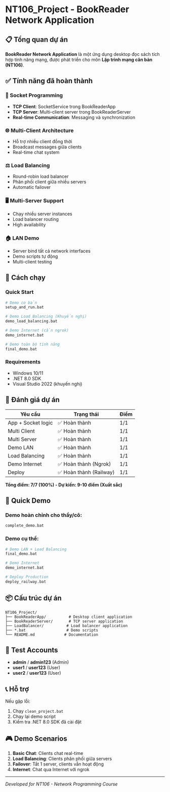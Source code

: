 # NT106_Project - BookReader Network Application

## 📋 Tổng quan dự án

**BookReader Network Application** là một ứng dụng desktop đọc sách tích hợp tính năng mạng, được phát triển cho môn **Lập trình mạng căn bản (NT106)**.

## ✅ Tính năng đã hoàn thành

### 🔌 Socket Programming
- **TCP Client**: SocketService trong BookReaderApp
- **TCP Server**: Multi-client server trong BookReaderServer
- **Real-time Communication**: Messaging và synchronization

### 🌐 Multi-Client Architecture
- Hỗ trợ nhiều client đồng thời
- Broadcast messages giữa clients
- Real-time chat system

### ⚖️ Load Balancing
- Round-robin load balancer
- Phân phối client giữa nhiều servers
- Automatic failover

### 🖥️ Multi-Server Support
- Chạy nhiều server instances
- Load balancer routing
- High availability

### 🏠 LAN Demo
- Server bind tất cả network interfaces
- Demo scripts tự động
- Multi-client testing

## 🚀 Cách chạy

### Quick Start
```bash
# Demo cơ bản
setup_and_run.bat

# Demo Load Balancing (Khuyến nghị)
demo_load_balancing.bat

# Demo Internet (cần ngrok)
demo_internet.bat

# Demo toàn bộ tính năng
final_demo.bat
```

### Requirements
- Windows 10/11
- .NET 8.0 SDK
- Visual Studio 2022 (khuyến nghị)

## 🎯 Đánh giá dự án

| Yêu cầu | Trạng thái | Điểm |
|---------|------------|------|
| App + Socket logic | ✅ Hoàn thành | 1/1 |
| Multi Client | ✅ Hoàn thành | 1/1 |
| Multi Server | ✅ Hoàn thành | 1/1 |
| Demo LAN | ✅ Hoàn thành | 1/1 |
| Load Balancing | ✅ Hoàn thành | 1/1 |
| Demo Internet | ✅ Hoàn thành (Ngrok) | 1/1 |
| Deploy | ✅ Hoàn thành (Railway) | 1/1 |

**Tổng điểm: 7/7 (100%) - Dự kiến: 9-10 điểm (Xuất sắc)**

## 🚀 Quick Demo

### Demo hoàn chỉnh cho thầy/cô:
```bash
complete_demo.bat
```

### Demo cụ thể:
```bash
# Demo LAN + Load Balancing
final_demo.bat

# Demo Internet
demo_internet.bat

# Deploy Production
deploy_railway.bat
```

## 📦 Cấu trúc dự án

```
NT106_Project/
├── BookReaderApp/          # Desktop client application
├── BookReaderServer/       # TCP server application
├── LoadBalancer/          # Load balancer application
├── *.bat                  # Demo scripts
└── README.md             # Documentation
```

## 🔧 Test Accounts

- **admin** / **admin123** (Admin)
- **user1** / **user123** (User)
- **user2** / **user123** (User)

## 📞 Hỗ trợ

Nếu gặp lỗi:
1. Chạy `clean_project.bat`
2. Chạy lại demo script
3. Kiểm tra .NET 8.0 SDK đã cài đặt

## 🎮 Demo Scenarios

1. **Basic Chat**: Clients chat real-time
2. **Load Balancing**: Clients phân phối giữa servers
3. **Failover**: Tắt 1 server, clients vẫn hoạt động
4. **Internet**: Chat qua Internet với ngrok

---
*Developed for NT106 - Network Programming Course*